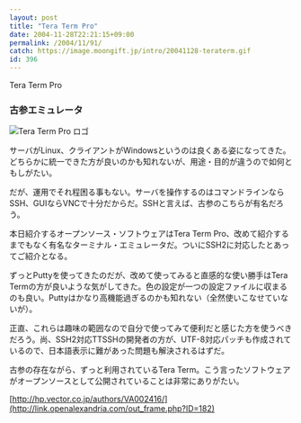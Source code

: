 ```yaml
---
layout: post
title: "Tera Term Pro"
date: 2004-11-28T22:21:15+09:00
permalink: /2004/11/91/
catch: https://image.moongift.jp/intro/20041128-teraterm.gif
id: 396
---
```

Tera Term Pro  
<!--more-->

### 古参エミュレータ
  

![Tera Term Pro ロゴ](https://image.moongift.jp/intro/20041128-teraterm.gif "Tera Term Pro ロゴ")

  

サーバがLinux、クライアントがWindowsというのは良くある姿になってきた。どちらかに統一できた方が良いのかも知れないが、用途・目的が違うので如何ともしがたい。

  

だが、運用でそれ程困る事もない。サーバを操作するのはコマンドラインならSSH、GUIならVNCで十分だからだ。SSHと言えば、古参のこちらが有名だろう。

  

本日紹介するオープンソース・ソフトウェアはTera Term Pro、改めて紹介するまでもなく有名なターミナル・エミュレータだ。ついにSSH2に対応したとあってご紹介となる。

  

ずっとPuttyを使ってきたのだが、改めて使ってみると直感的な使い勝手はTera Termの方が良いような気がしてきた。色の設定が一つの設定ファイルに収まるのも良い。Puttyはかなり高機能過ぎるのかも知れない（全然使いこなせていないが）。

  

正直、これらは趣味の範囲なので自分で使ってみて便利だと感じた方を使うべきだろう。尚、SSH2対応TTSSHの開発者の方が、UTF-8対応パッチも作成されているので、日本語表示に難があった問題も解決されるはずだ。

  

古参の存在ながら、ずっと利用されているTera Term。こう言ったソフトウェアがオープンソースとして公開されていることは非常にありがたい。

  

[http://hp.vector.co.jp/authors/VA002416/](http://link.openalexandria.com/out_frame.php?ID=182)

